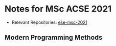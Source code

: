 # Notes for MSc ACSE 2021
- Relevant Repositories: [ese-msc-2021](https://github.com/ese-msc-2021)

## Modern Programming Methods

